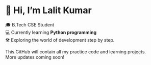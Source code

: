 # 👋 Hi, I’m Lalit Kumar

🎓 B.Tech CSE Student  
💻 Currently learning **Python programming**  
🛠️ Exploring the world of development step by step.

This GitHub will contain all my practice code and learning projects.  
More updates coming soon!
